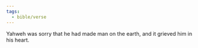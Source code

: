 ```yaml
---
tags:
  - bible/verse
---
```

Yahweh was sorry that he had made man on the earth, and it grieved him in his heart.